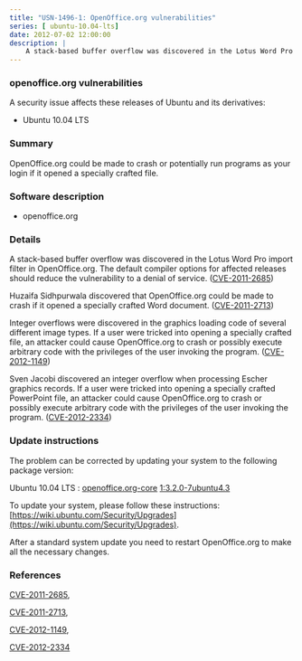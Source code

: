 ```yaml
---
title: "USN-1496-1: OpenOffice.org vulnerabilities"
series: [ ubuntu-10.04-lts]
date: 2012-07-02 12:00:00
description: |
    A stack-based buffer overflow was discovered in the Lotus Word Pro import filter in OpenOffice.org. The default compiler options for affected releases should reduce the vulnerability to a denial of service. ([CVE-2011-2685](http://people.ubuntu.com/~ubuntu-security/cve/CVE-2011-2685))
--- 
```

 
### openoffice.org vulnerabilities

A security issue affects these releases of Ubuntu and its derivatives:

* Ubuntu 10.04 LTS

### Summary

OpenOffice.org could be made to crash or potentially run programs as your login if it opened a specially crafted file.

### Software description

* openoffice.org 

### Details

A stack-based buffer overflow was discovered in the Lotus Word Pro import filter in OpenOffice.org. The default compiler options for affected releases should reduce the vulnerability to a denial of service. ([CVE-2011-2685](http://people.ubuntu.com/~ubuntu-security/cve/CVE-2011-2685))

Huzaifa Sidhpurwala discovered that OpenOffice.org could be made to crash if it opened a specially crafted Word document. ([CVE-2011-2713](http://people.ubuntu.com/~ubuntu-security/cve/CVE-2011-2713))

Integer overflows were discovered in the graphics loading code of several different image types. If a user were tricked into opening a specially crafted file, an attacker could cause OpenOffice.org to crash or possibly execute arbitrary code with the privileges of the user invoking the program. ([CVE-2012-1149](http://people.ubuntu.com/~ubuntu-security/cve/CVE-2012-1149))

Sven Jacobi discovered an integer overflow when processing Escher graphics records. If a user were tricked into opening a specially crafted PowerPoint file, an attacker could cause OpenOffice.org to crash or possibly execute arbitrary code with the privileges of the user invoking the program. ([CVE-2012-2334](http://people.ubuntu.com/~ubuntu-security/cve/CVE-2012-2334)) 

### Update instructions

The problem can be corrected by updating your system to the following package version:

Ubuntu 10.04 LTS
 : [openoffice.org-core](https://launchpad.net/ubuntu/+source/openoffice.org) <span> [1:3.2.0-7ubuntu4.3](https://launchpad.net/ubuntu/+source/openoffice.org/1:3.2.0-7ubuntu4.3) </span> 

To update your system, please follow these instructions: [https://wiki.ubuntu.com/Security/Upgrades](https://wiki.ubuntu.com/Security/Upgrades).

After a standard system update you need to restart OpenOffice.org to make all the necessary changes. 

### References

 [CVE-2011-2685](http://people.ubuntu.com/~ubuntu-security/cve/CVE-2011-2685), 

 [CVE-2011-2713](http://people.ubuntu.com/~ubuntu-security/cve/CVE-2011-2713), 

 [CVE-2012-1149](http://people.ubuntu.com/~ubuntu-security/cve/CVE-2012-1149), 

 [CVE-2012-2334](http://people.ubuntu.com/~ubuntu-security/cve/CVE-2012-2334)
 
